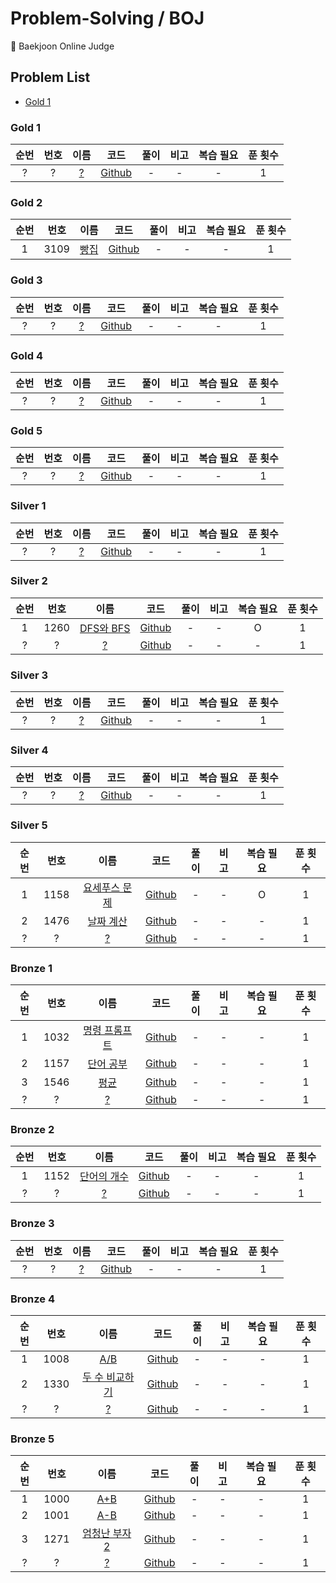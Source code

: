 # Problem-Solving / BOJ

📝 Baekjoon Online Judge

## Problem List

- [Gold 1](#Gold1)

### Gold 1

| 순번 | 번호 |  이름  |    코드    | 풀이 | 비고 | 복습 필요 | 푼 횟수 |
| :--: | :--: | :----: | :--------: | :--: | :--: | :-------: | :-----: |
|  ?   |  ?   | [?](?) | [Github]() |  -   |  -   |     -     |    1    |

### Gold 2

| 순번 | 번호 |                     이름                     |                                              코드                                              | 풀이 | 비고 | 복습 필요 | 푼 횟수 |
| :--: | :--: | :------------------------------------------: | :--------------------------------------------------------------------------------------------: | :--: | :--: | :-------: | :-----: |
|  1   | 3109 | [빵집](https://www.acmicpc.net/problem/3109) | [Github](https://github.com/0xe82de/Problem-Solving/blob/master/Java/boj/gold/BOJ_3109_1.java) |  -   |  -   |     -     |    1    |

### Gold 3

| 순번 | 번호 |  이름  |    코드    | 풀이 | 비고 | 복습 필요 | 푼 횟수 |
| :--: | :--: | :----: | :--------: | :--: | :--: | :-------: | :-----: |
|  ?   |  ?   | [?](?) | [Github]() |  -   |  -   |     -     |    1    |

### Gold 4

| 순번 | 번호 |  이름  |    코드    | 풀이 | 비고 | 복습 필요 | 푼 횟수 |
| :--: | :--: | :----: | :--------: | :--: | :--: | :-------: | :-----: |
|  ?   |  ?   | [?](?) | [Github]() |  -   |  -   |     -     |    1    |

### Gold 5

| 순번 | 번호 |  이름  |    코드    | 풀이 | 비고 | 복습 필요 | 푼 횟수 |
| :--: | :--: | :----: | :--------: | :--: | :--: | :-------: | :-----: |
|  ?   |  ?   | [?](?) | [Github]() |  -   |  -   |     -     |    1    |

### Silver 1

| 순번 | 번호 |  이름  |    코드    | 풀이 | 비고 | 복습 필요 | 푼 횟수 |
| :--: | :--: | :----: | :--------: | :--: | :--: | :-------: | :-----: |
|  ?   |  ?   | [?](?) | [Github]() |  -   |  -   |     -     |    1    |

### Silver 2

| 순번 | 번호 |                       이름                        |                                               코드                                               | 풀이 | 비고 | 복습 필요 | 푼 횟수 |
| :--: | :--: | :-----------------------------------------------: | :----------------------------------------------------------------------------------------------: | :--: | :--: | :-------: | :-----: |
|  1   | 1260 | [DFS와 BFS](https://www.acmicpc.net/problem/1260) | [Github](https://github.com/0xe82de/Problem-Solving/blob/master/Java/boj/silver/BOJ_1260_1.java) |  -   |  -   |     O     |    1    |
|  ?   |  ?   |                      [?](?)                       |                                            [Github]()                                            |  -   |  -   |     -     |    1    |

### Silver 3

| 순번 | 번호 |  이름  |    코드    | 풀이 | 비고 | 복습 필요 | 푼 횟수 |
| :--: | :--: | :----: | :--------: | :--: | :--: | :-------: | :-----: |
|  ?   |  ?   | [?](?) | [Github]() |  -   |  -   |     -     |    1    |

### Silver 4

| 순번 | 번호 |  이름  |    코드    | 풀이 | 비고 | 복습 필요 | 푼 횟수 |
| :--: | :--: | :----: | :--------: | :--: | :--: | :-------: | :-----: |
|  ?   |  ?   | [?](?) | [Github]() |  -   |  -   |     -     |    1    |

### Silver 5

| 순번 | 번호 |                         이름                          |                                               코드                                               | 풀이 | 비고 | 복습 필요 | 푼 횟수 |
| :--: | :--: | :---------------------------------------------------: | :----------------------------------------------------------------------------------------------: | :--: | :--: | :-------: | :-----: |
|  1   | 1158 | [요세푸스 문제](https://www.acmicpc.net/problem/1158) | [Github](https://github.com/0xe82de/Problem-Solving/blob/master/Java/boj/silver/BOJ_1158_2.java) |  -   |  -   |     O     |    1    |
|  2   | 1476 |   [날짜 계산](https://www.acmicpc.net/problem/1476)   | [Github](https://github.com/0xe82de/Problem-Solving/blob/master/Java/boj/silver/BOJ_1476_1.java) |  -   |  -   |     -     |    1    |
|  ?   |  ?   |                        [?](?)                         |                                            [Github]()                                            |  -   |  -   |     -     |    1    |

### Bronze 1

| 순번 | 번호 |                         이름                          |                                               코드                                               | 풀이 | 비고 | 복습 필요 | 푼 횟수 |
| :--: | :--: | :---------------------------------------------------: | :----------------------------------------------------------------------------------------------: | :--: | :--: | :-------: | :-----: |
|  1   | 1032 | [명령 프롬프트](https://www.acmicpc.net/problem/1032) | [Github](https://github.com/0xe82de/Problem-Solving/blob/master/Java/boj/bronze/BOJ_1032_1.java) |  -   |  -   |     -     |    1    |
|  2   | 1157 |   [단어 공부](https://www.acmicpc.net/problem/1157)   | [Github](https://github.com/0xe82de/Problem-Solving/blob/master/Java/boj/bronze/BOJ_1157_1.java) |  -   |  -   |     -     |    1    |
|  3   | 1546 |     [평균](https://www.acmicpc.net/problem/1546)      | [Github](https://github.com/0xe82de/Problem-Solving/blob/master/Java/boj/bronze/BOJ_1546_1.java) |  -   |  -   |     -     |    1    |
|  ?   |  ?   |                        [?](?)                         |                                            [Github]()                                            |  -   |  -   |     -     |    1    |

### Bronze 2

| 순번 | 번호 |                        이름                         |                                               코드                                               | 풀이 | 비고 | 복습 필요 | 푼 횟수 |
| :--: | :--: | :-------------------------------------------------: | :----------------------------------------------------------------------------------------------: | :--: | :--: | :-------: | :-----: |
|  1   | 1152 | [단어의 개수](https://www.acmicpc.net/problem/1152) | [Github](https://github.com/0xe82de/Problem-Solving/blob/master/Java/boj/bronze/BOJ_1152_1.java) |  -   |  -   |     -     |    1    |
|  ?   |  ?   |                       [?](?)                        |                                            [Github]()                                            |  -   |  -   |     -     |    1    |

### Bronze 3

| 순번 | 번호 |  이름  |    코드    | 풀이 | 비고 | 복습 필요 | 푼 횟수 |
| :--: | :--: | :----: | :--------: | :--: | :--: | :-------: | :-----: |
|  ?   |  ?   | [?](?) | [Github]() |  -   |  -   |     -     |    1    |

### Bronze 4

| 순번 | 번호 |                          이름                          |                                               코드                                               | 풀이 | 비고 | 복습 필요 | 푼 횟수 |
| :--: | :--: | :----------------------------------------------------: | :----------------------------------------------------------------------------------------------: | :--: | :--: | :-------: | :-----: |
|  1   | 1008 |      [A/B](https://www.acmicpc.net/problem/1008)       | [Github](https://github.com/0xe82de/Problem-Solving/blob/master/Java/boj/bronze/BOJ_1008_1.java) |  -   |  -   |     -     |    1    |
|  2   | 1330 | [두 수 비교하기](https://www.acmicpc.net/problem/1330) | [Github](https://github.com/0xe82de/Problem-Solving/blob/master/Java/boj/bronze/BOJ_1330_1.java) |  -   |  -   |     -     |    1    |
|  ?   |  ?   |                         [?](?)                         |                                            [Github]()                                            |  -   |  -   |     -     |    1    |

### Bronze 5

| 순번 | 번호 |                         이름                         |                                               코드                                               | 풀이 | 비고 | 복습 필요 | 푼 횟수 |
| :--: | :--: | :--------------------------------------------------: | :----------------------------------------------------------------------------------------------: | :--: | :--: | :-------: | :-----: |
|  1   | 1000 |     [A+B](https://www.acmicpc.net/problem/1000)      | [Github](https://github.com/0xe82de/Problem-Solving/blob/master/Java/boj/bronze/BOJ_1000_1.java) |  -   |  -   |     -     |    1    |
|  2   | 1001 |     [A-B](https://www.acmicpc.net/problem/1001)      | [Github](https://github.com/0xe82de/Problem-Solving/blob/master/Java/boj/bronze/BOJ_1001_1.java) |  -   |  -   |     -     |    1    |
|  3   | 1271 | [엄청난 부자2](https://www.acmicpc.net/problem/1271) | [Github](https://github.com/0xe82de/Problem-Solving/blob/master/Java/boj/bronze/BOJ_1271_1.java) |  -   |  -   |     -     |    1    |
|  ?   |  ?   |                        [?](?)                        |                                            [Github]()                                            |  -   |  -   |     -     |    1    |

